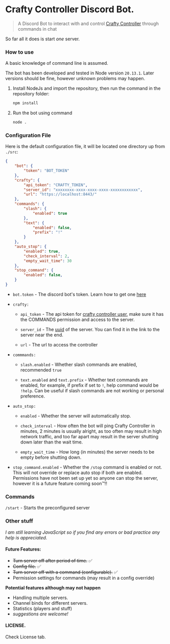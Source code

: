 # Crafty Controller Discord Bot.

> A Discord Bot to interact with and control [Crafty Controller](https://craftycontrol.com/) through commands in chat 

So far all it does is start *one* server.

### How to use
A basic knowledge of command line is assumed. 

The bot has been developed and tested in Node version `20.13.1`. Later versions should be fine, however unknown problems may happen.

1. Install NodeJs and import the repository, then run the command in the repository folder:
   ```bash
   npm install
   ```

2. Run the bot using command
   ```bash
   node .
   ```

### Configuration File
Here is the default configuration file, it will be located one directory up from `./src`:
```json
{
    "bot": {
        "token": "BOT_TOKEN"
    },
    "crafty": {
        "api_token": "CRAFTY_TOKEN",
        "server_id": "xxxxxxxx-xxxx-xxxx-xxxx-xxxxxxxxxxxx",
        "url": "https://localhost:8443/"
    },
    "commands": {
        "slash": {
            "enabled": true
        },
        "text": {
            "enabled": false,
            "prefix": "!"
        }
    },
    "auto_stop": {
        "enabled": true,
        "check_interval": 2,
        "empty_wait_time": 30
    },
    "stop_command": {
        "enabled": false,
    }
}
```


- `bot.token` - The discord bot's token. Learn how to get one [here](https://www.youtube.com/watch?v=GvK-ZigEV4Q)


- `crafty:`

    - `api_token` - The api token for [crafty controller user](https://docs.craftycontrol.com/pages/user-guide/user-role-config/#adding-a-role), make sure it has the COMMANDS permission and access to the server.

    - `server_id` - The [uuid](https://en.wikipedia.org/wiki/Universally_unique_identifier) of the server. You can find it in the link to the server near the end.

    - `url` - The url to access the controller


- `commmands:`

    - `slash.enabled` - Whether slash commands are enabled, recommended `true`

    - `text.enabled` and `text.prefix` - Whether text commands are enabled, for example, if prefix if set to `!`, help command would be `!help`. Can be useful if slash commands are not working or personal preference.

- `auto_stop:`

    - `enabled` - Whether the server will automatically stop.

    - `check_interval` - How often the bot will ping Crafty Controller in minutes, 2 minutes is usually alright, as too often may result in high network traffic, and too far apart may result in the server shutting down later than the wait time.

    - `empty_wait_time` - How long (in minutes) the server needs to be empty before shutting down.

- `stop_command.enabled` - Whether the `/stop` command is enabled or not. This will not override or replace auto stop if both are enabled. Permissions have not been set up yet so anyone can stop the server, however it is a future feature coming soon™!!


### Commands
`/start` - Starts the preconfigured server

### Other stuff
*I am still learning JavaScript so if you find any errors or bad practice any help is appreciated.*

#### Future Features:
- ~~Turn server off after period of time.~~ :white_check_mark:
- ~~Config file.~~ :white_check_mark:
- ~~Turn server off with a command (configurable).~~ :white_check_mark:
- Permission settings for commands (may result in a config override)

**Potential features although may not happen**
- Handling multiple servers. 
- Channel binds for different servers.
- Statistics (players and stuff)
- *suggestions are welcome!*

#### LICENSE.
Check License tab.
